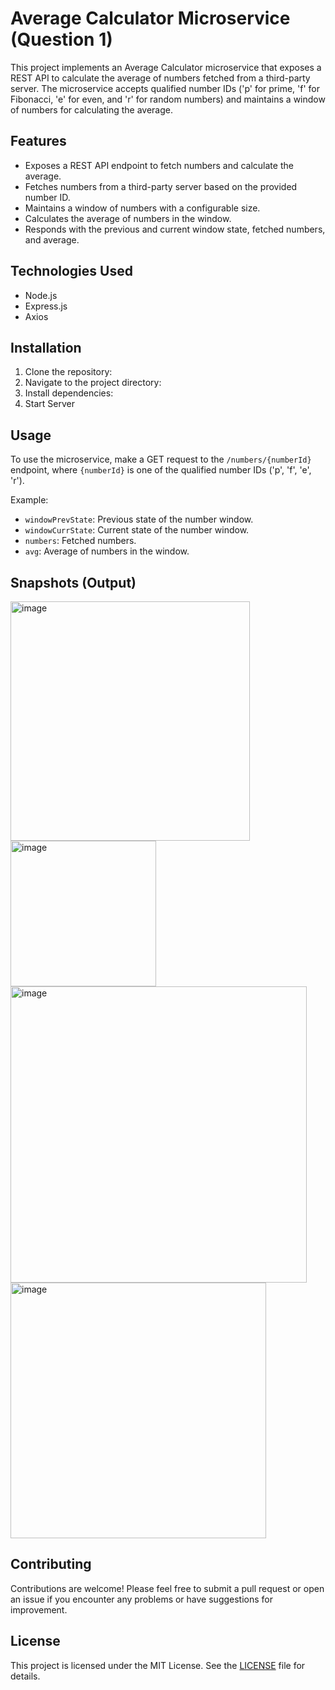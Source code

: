 # Average Calculator Microservice (Question 1)

This project implements an Average Calculator microservice that exposes a REST API to calculate the average of numbers fetched from a third-party server. The microservice accepts qualified number IDs ('p' for prime, 'f' for Fibonacci, 'e' for even, and 'r' for random numbers) and maintains a window of numbers for calculating the average.

## Features

- Exposes a REST API endpoint to fetch numbers and calculate the average.
- Fetches numbers from a third-party server based on the provided number ID.
- Maintains a window of numbers with a configurable size.
- Calculates the average of numbers in the window.
- Responds with the previous and current window state, fetched numbers, and average.

## Technologies Used

- Node.js
- Express.js
- Axios

## Installation

1. Clone the repository:
2. Navigate to the project directory:
3. Install dependencies:
4. Start Server


## Usage

To use the microservice, make a GET request to the `/numbers/{numberId}` endpoint, where `{numberId}` is one of the qualified number IDs ('p', 'f', 'e', 'r').

Example:

- `windowPrevState`: Previous state of the number window.
- `windowCurrState`: Current state of the number window.
- `numbers`: Fetched numbers.
- `avg`: Average of numbers in the window.

## Snapshots (Output) 
<img width="383" alt="image" src="https://github.com/rithik-tiwari/RA2111003010339/assets/93036942/1d5e9e80-eb63-44d3-b4df-81f72489edff">
<img width="233" alt="image" src="https://github.com/rithik-tiwari/RA2111003010339/assets/93036942/9e97c07e-4316-486b-9e6a-e6402d99aaa0">
<img width="474" alt="image" src="https://github.com/rithik-tiwari/RA2111003010339/assets/93036942/1d0c2e81-1f1e-4336-890c-ba8c6b1c0519">
<img width="409" alt="image" src="https://github.com/rithik-tiwari/RA2111003010339/assets/93036942/f84ebee8-fce3-469f-8581-5211f76993de">



## Contributing

Contributions are welcome! Please feel free to submit a pull request or open an issue if you encounter any problems or have suggestions for improvement.

## License

This project is licensed under the MIT License. See the [LICENSE](LICENSE) file for details.



